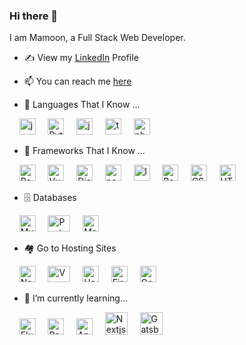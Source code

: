 ### Hi there 👋

<!--
**rmamoonx/rmamoonx** is a ✨ _special_ ✨ repository because its `README.md` (this file) appears on your GitHub profile.

Here are some ideas to get you started:

- 🔭 I’m currently working on ...
- 🌱 I’m currently learning ...
- 👯 I’m looking to collaborate on ...
- 🤔 I’m looking for help with ...
- 💬 Ask me about ...
- 📫 How to reach me: ...
- 😄 Pronouns: ...
- ⚡ Fun fact: ...
-->
I am Mamoon, a Full Stack Web Developer.

- ✍ View my [LinkedIn](https://ae.linkedin.com/in/rajamamoon) Profile
- 📫 You can reach me [here](mailto:r.mamoonxk@hotmail.com)

- 💬 Languages That I Know ...
<p>
       &nbsp; &nbsp;  <img src="https://qph.fs.quoracdn.net/main-qimg-48b7a3d8958565e7aa3ad4dbf2312770.webp" alt="java" width="26" height="26" />
       &nbsp; &nbsp; <img src="https://cdn.worldvectorlogo.com/logos/python-5.svg" alt="Python" width="26" height="26" /> 
       &nbsp; &nbsp; <img src="https://cdn.worldvectorlogo.com/logos/logo-javascript.svg" alt="javascript" width="26" height="26" />
       &nbsp; &nbsp; <img src="https://seeklogo.com/images/T/typescript-logo-B29A3F462D-seeklogo.com.png" alt="typescript" width="26" height="26" />
       &nbsp; &nbsp; <img src="https://cdn.worldvectorlogo.com/logos/php-1.svg" alt="php" width="26" height="26" />
</p>

- 🔭 Frameworks That I Know ...
<p>
       &nbsp; &nbsp;  <img src="https://cdn.worldvectorlogo.com/logos/react-2.svg" alt="Reactjs" width="26" height="26" />
       &nbsp; &nbsp;  <img src="https://cdn.worldvectorlogo.com/logos/vue-9.svg" alt="Vuejs" width="26" height="26" />
       &nbsp; &nbsp;  <img src="https://cdn.worldvectorlogo.com/logos/django.svg" alt="Django" width="26" height="26" />
       &nbsp; &nbsp;  <img src="https://seeklogo.com/images/N/nodejs-logo-FBE122E377-seeklogo.com.png" alt="nodejs" width="26" height="26" />
       &nbsp; &nbsp;  <img src="https://cdn.worldvectorlogo.com/logos/laravel-2.svg" alt="laravel" width="26" height="26" />
       &nbsp; &nbsp;  <img src="https://cdn.worldvectorlogo.com/logos/bootstrap-4.svg" alt="Bootstrap" width="26" height="26" /> 
       &nbsp; &nbsp;  <img src="https://cdn.worldvectorlogo.com/logos/css-3.svg" alt="CSS" width="26" height="26" />
       &nbsp; &nbsp;  <img src="https://cdn.worldvectorlogo.com/logos/html-1.svg" alt="HTML" width="26" height="26" /> 
</p>

- 🗄️ Databases
<p>
       &nbsp; &nbsp;  <img src="https://cdn.worldvectorlogo.com/logos/mysql-2.svg" width="26" height="26" alt="MySQL" />
       &nbsp; &nbsp;  <img src="https://cdn.worldvectorlogo.com/logos/postgresql.svg" width="36" height="26" alt="PostgreSQL" />
       &nbsp; &nbsp;  <img src="https://cdn.worldvectorlogo.com/logos/mongodb-icon-1.svg" width="26" height="26" alt="MongoDB" />
</p>

- 🏘️ Go to Hosting Sites
<p>
       &nbsp; &nbsp;  <img src="https://cdn.worldvectorlogo.com/logos/netlify.svg" width="26" height="26" alt="Netlify" />
       &nbsp; &nbsp;  <img src="https://cdn.worldvectorlogo.com/logos/vercel.svg" width="36" height="26" alt="Vercel" />
       &nbsp; &nbsp;  <img src="https://cdn.worldvectorlogo.com/logos/heroku-4.svg" width="26" height="26" alt="Heruko" />
       &nbsp; &nbsp;  <img src="https://cdn.worldvectorlogo.com/logos/firebase-2.svg" width="26" height="26" alt="Firebase" />
       &nbsp; &nbsp;  <img src="https://cdn.worldvectorlogo.com/logos/google-cloud-1.svg" width="26" height="26" alt="Google Cloud" />
</p>

- 🌱 I’m currently learning...
<p>
       &nbsp; &nbsp;  <img src="https://cdn.worldvectorlogo.com/logos/flutter-logo.svg" alt="Flutter" width="26" height="26" />
       &nbsp; &nbsp;  <img src="https://cdn.worldvectorlogo.com/logos/react-native-1.svg" alt="React Native" width="26" height="26" />
       &nbsp; &nbsp;  <img src="https://cdn.worldvectorlogo.com/logos/angular-icon-1.svg" alt="Angularjs" width="26" height="26" />
       &nbsp; &nbsp;  <img src="https://cdn.worldvectorlogo.com/logos/nextjs-2.svg" alt="Nextjs" width="36" height="36" />
       &nbsp; &nbsp;  <img src="https://cdn.worldvectorlogo.com/logos/gatsby-logo.svg" alt="Gatsbyjs" width="36" height="36" />
</p>
